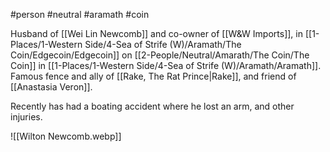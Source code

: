 #person #neutral #aramath #coin

Husband of [[Wei Lin Newcomb]] and co-owner of [[W&W Imports]], in [[1-Places/1-Western Side/4-Sea of Strife (W)/Aramath/The Coin/Edgecoin/Edgecoin]] on [[2-People/Neutral/Amarath/The Coin/The Coin]] in [[1-Places/1-Western Side/4-Sea of Strife (W)/Aramath/Aramath]].  Famous fence and ally of [[Rake, The Rat Prince|Rake]], and friend of [[Anastasia Veron]].

Recently has had a boating accident where he lost an arm, and other injuries.

![[Wilton Newcomb.webp]]